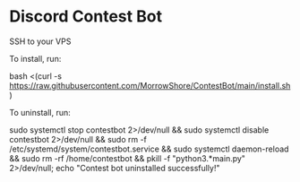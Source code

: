 # Discord Contest Bot


SSH to your VPS

To install, run:

bash <(curl -s https://raw.githubusercontent.com/MorrowShore/ContestBot/main/install.sh)



To uninstall, run:

sudo systemctl stop contestbot 2>/dev/null && sudo systemctl disable contestbot  2>/dev/null && sudo rm -f /etc/systemd/system/contestbot.service && sudo systemctl daemon-reload && sudo rm -rf /home/contestbot && pkill -f "python3.*main.py" 2>/dev/null; echo "Contest bot uninstalled successfully!"

